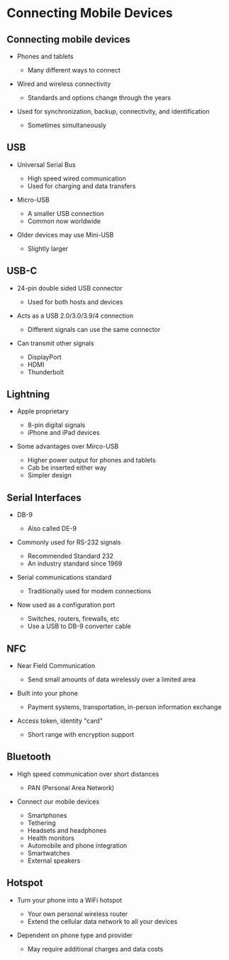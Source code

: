 # Connecting Mobile Devices

## Connecting mobile devices

* Phones and tablets
    * Many different ways to connect

* Wired and wireless connectivity
    * Standards and options change through the years

* Used for synchronization, backup, connectivity, and identification
    * Sometimes simultaneously 


## USB

* Universal Serial Bus
    * High speed wired communication
    * Used for charging and data transfers

* Micro-USB 
    * A smaller USB connection
    * Common now worldwide

* Older devices may use Mini-USB
    * Slightly larger


## USB-C

* 24-pin double sided USB connector
    * Used for both hosts and devices

* Acts as a USB 2.0/3.0/3.9/4 connection 
    * Different signals can use the same connector

* Can transmit other signals 
    * DisplayPort
    * HDMI
    * Thunderbolt


## Lightning

* Apple proprietary 
    * 8-pin digital signals 
    * iPhone and iPad devices

* Some advantages over Mirco-USB
    * Higher power output for phones and tablets
    * Cab be inserted either way
    * Simpler design


## Serial Interfaces

* DB-9
    * Also called DE-9

* Commonly used for RS-232 signals 
    * Recommended Standard 232
    * An industry standard since 1969

* Serial communications standard 
    * Traditionally used for modem connections

* Now used as a configuration port 
    * Switches, routers, firewalls, etc
    * Use a USB to DB-9 converter cable 


## NFC

* Near Field Communication
    * Send small amounts of data wirelessly over a limited area

* Built into your phone
    * Payment systems, transportation, in-person information exchange

* Access token, identity "card"
    * Short range with encryption support


## Bluetooth

* High speed communication over short distances
    * PAN (Personal Area Network)

* Connect our mobile devices
    * Smartphones 
    * Tethering
    * Headsets and headphones 
    * Health monitors
    * Automobile and phone integration
    * Smartwatches
    * External speakers


## Hotspot

* Turn your phone into a WiFi hotspot
    * Your own personal wireless router
    * Extend the cellular data network to all your devices

* Dependent on phone type and provider
    * May require additional charges and data costs 

